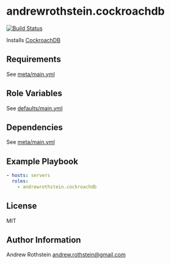 andrewrothstein.cockroachdb
=========
[![Build Status](https://travis-ci.org/andrewrothstein/ansible-cockroachdb.svg?branch=master)](https://travis-ci.org/andrewrothstein/ansible-cockroachdb)

Installs [CockroachDB](https://www.cockroachlabs.com/)

Requirements
------------

See [meta/main.yml](meta/main.yml)

Role Variables
--------------

See [defaults/main.yml](defaults/main.yml)

Dependencies
------------

See [meta/main.yml](meta/main.yml)

Example Playbook
----------------

```yml
- hosts: servers
  roles:
    - andrewrothstein.cockroachdb
```

License
-------

MIT

Author Information
------------------

Andrew Rothstein <andrew.rothstein@gmail.com>
